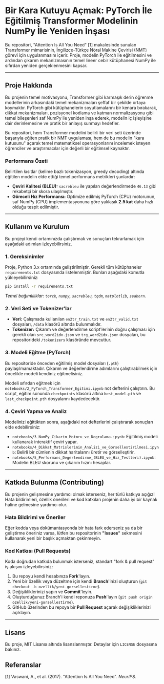 # **Bir Kara Kutuyu Açmak: PyTorch İle Eğitilmiş Transformer Modelinin NumPy İle Yeniden İnşası**

Bu repositori, "Attention Is All You Need" \[1\] makalesinde sunulan Transformer mimarisinin, İngilizce-Türkçe Nöral Makine Çevirisi (NMT) görevi için uygulanmasını içerir. Proje, modelin PyTorch ile eğitilmesini ve ardından çıkarım mekanizmasının temel lineer cebir kütüphanesi NumPy ile sıfırdan yeniden gerçeklenmesini kapsar.


---

## **Proje Hakkında**

Bu projenin temel motivasyonu, Transformer gibi karmaşık derin öğrenme modellerinin arkasındaki temel mekanizmaları şeffaf bir şekilde ortaya koymaktır. PyTorch gibi kütüphanelerin soyutlamalarını bir kenara bırakarak, dikkat mekanizmaları, pozisyonel kodlama ve katman normalizasyonu gibi temel bileşenleri saf NumPy ile yeniden inşa ederek, modelin iç işleyişine dair derinlemesine ve pratik bir anlayış sunmayı hedefler.

Bu repositori, hem Transformer modelini belirli bir veri seti üzerinde başarıyla eğiten pratik bir NMT uygulaması, hem de bu modelin "kara kutusunu" açarak temel matematiksel operasyonlarını incelemek isteyen öğrenciler ve araştırmacılar için değerli bir eğitimsel kaynaktır.

### **Performans Özeti**

Belirtilen kısıtlar (kelime bazlı tokenizasyon, greedy decoding) altında eğitilen modelin elde ettiği temel performans metrikleri şunlardır:

* **Çeviri Kalitesi (BLEU):** `sacrebleu` ile yapılan değerlendirmede `46.13` gibi rekabetçi bir skora ulaşılmıştır.
* **Göreceli Hız Performansı:** Optimize edilmiş PyTorch (CPU) motorunun, saf NumPy (CPU) implementasyonuna göre yaklaşık **2.5 kat** daha hızlı olduğu tespit edilmiştir.

---

## **Kullanım ve Kurulum**

Bu projeyi kendi ortamınızda çalıştırmak ve sonuçları tekrarlamak için aşağıdaki adımları izleyebilirsiniz.

### **1. Gereksinimler**

Proje, Python 3.x ortamında geliştirilmiştir. Gerekli tüm kütüphaneler `requirements.txt` dosyasında listelenmiştir. Bunları aşağıdaki komutla yükleyebilirsiniz:

```bash
pip install -r requirements.txt
```

*Temel bağımlılıklar: `torch`, `numpy`, `sacrebleu`, `tqdm`, `matplotlib`, `seaborn`.*

### **2. Veri Seti ve Tokenizer'lar**

* **Veri:** Çalışmada kullanılan `en2tr_train.txt` ve `en2tr_valid.txt` dosyaları, `/data` klasörü altında bulunmalıdır.
* **Tokenizer:** Çıkarım ve değerlendirme script'lerinin doğru çalışması için gerekli olan `src_word2idx.json` ve `trg_word2idx.json` dosyaları, bu repositorideki `/tokenizers` klasöründe mevcuttur.

### **3. Modeli Eğitme (PyTorch)**

Bu repositoride önceden eğitilmiş model dosyaları (`.pth`) paylaşılmamaktadır. Çıkarım ve değerlendirme adımlarını çalıştırabilmek için öncelikle modeli kendiniz eğitmelisiniz.

Modeli sıfırdan eğitmek için `notebooks/2_PyTorch_Transformer_Egitimi.ipynb` not defterini çalıştırın. Bu script, eğitim sonunda `checkpoints` klasörü altına `best_model.pth` ve `last_checkpoint.pth` dosyalarını kaydedecektir.

### **4. Çeviri Yapma ve Analiz**

Modelinizi eğittikten sonra, aşağıdaki not defterlerini çalıştırarak sonuçları elde edebilirsiniz:

* `notebooks/3_NumPy_Cikarim_Motoru_ve_Dogrulama.ipynb`: Eğitilmiş modeli kullanarak interaktif çeviri yapar.
* `notebooks/4_Dikkat_Matrislerinin_Analizi_ve_Gorsellestirilmesi.ipynb`: Belirli bir cümlenin dikkat haritalarını üretir ve görselleştirir.
* `notebooks/5_Performans_Degerlendirme_(BLEU_ve_Hiz_Testleri).ipynb`: Modelin BLEU skorunu ve çıkarım hızını hesaplar.

---

## **Katkıda Bulunma (Contributing)**

Bu projenin gelişmesine yardımcı olmak isterseniz, her türlü katkıya açığız! Hata bildirimleri, özellik önerileri ve kod katkıları projenin daha iyi bir kaynak haline gelmesine yardımcı olur.

### **Hata Bildirimi ve Öneriler**
Eğer kodda veya dokümantasyonda bir hata fark ederseniz ya da bir geliştirme öneriniz varsa, lütfen bu repositorinin **"Issues"** sekmesini kullanarak yeni bir başlık açmaktan çekinmeyin.

### **Kod Katkısı (Pull Requests)**
Koda doğrudan katkıda bulunmak isterseniz, standart "fork & pull request" iş akışını izleyebilirsiniz:
1.  Bu repoyu kendi hesabınıza **Fork**'layın.
2.  Yeni bir özellik veya düzeltme için kendi **Branch**'inizi oluşturun (`git checkout -b ozellik/yeni-gorsellestirme`).
3.  Değişikliklerinizi yapın ve **Commit**'leyin.
4.  Oluşturduğunuz Branch'i kendi reponuza **Push**'layın (`git push origin ozellik/yeni-gorsellestirme`).
5.  GitHub üzerinden bu repoya bir **Pull Request** açarak değişikliklerinizi açıklayın.

---

## **Lisans**

Bu proje, MIT Lisansı altında lisanslanmıştır. Detaylar için `LICENSE` dosyasına bakınız.

## **Referanslar**

\[1\] Vaswani, A., et al. (2017). "Attention Is All You Need". *NeurIPS*.
